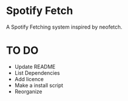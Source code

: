 # Spotify Fetch

A Spotify Fetching system inspired by neofetch.

# TO DO
- Update README
- List Dependencies
- Add licence
- Make a install script
- Reorganize